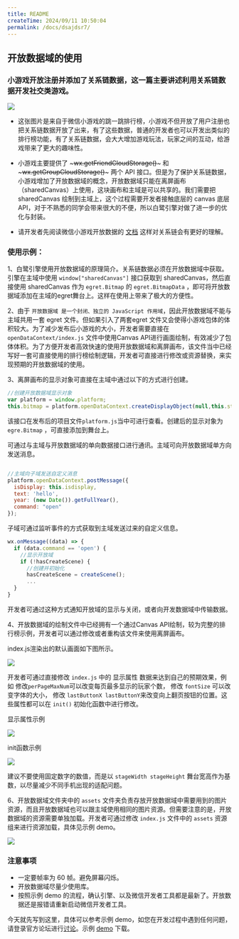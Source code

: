 ```yaml
---
title: README
createTime: 2024/09/11 10:50:04
permalink: /docs/dsajdsr7/
---
```

## 开放数据域的使用

### 小游戏开放注册并添加了关系链数据，这一篇主要讲述利用关系链数据开发社交类游戏。

  ![](./a05.jpg)
  
  * 这张图片是来自于微信小游戏的跳一跳排行榜，小游戏不但开放了用户注册也把关系链数据开放了出来，有了这些数据，普通的开发者也可以开发出类似的排行榜功能，有了关系链数据，会大大增加游戏玩法，玩家之间的互动，给游戏带来了更大的趣味性。
  
  * 小游戏主要提供了 ~~~wx.getFriendCloudStorage()~~~ 和 ~~~wx.getGroupCloudStorage()~~~ 两个 API 接口。但是为了保护关系链数据，小游戏增加了开放数据域的概念，开放数据域只能在离屏画布（sharedCanvas）上使用，这块画布和主域是可以共享的。我们需要把 sharedCanvas 绘制到主域上，这个过程需要开发者接触底层的 canvas 底层 API，对于不熟悉的同学会带来很大的不便，所以白鹭引擎对做了进一步的优化与封装。

  * 请开发者先阅读微信小游戏开放数据的 [文档](https://mp.weixin.qq.com/debug/wxagame/dev/tutorial/open-ability/open-data.html?t=2018323) 这样对关系链会有更好的理解。

### 使用示例：

1、白鹭引擎使用开放数据域的原理简介。关系链数据必须在开放数据域中获取。引擎在主域中使用 `window["sharedCanvas"]` 接口获取到 sharedCanvas，然后直接使用 sharedCanvas 作为 `egret.Bitmap` 的 `egret.BitmapData` ，即可将开放数据域添加在主域的egret舞台上。这样在使用上带来了极大的方便性。

2、由于 `开放数据域 是一个封闭、独立的 JavaScript 作用域`，因此开放数据域不能与主域共用一套 egret 文件。但如果引入了两套egret 文件又会使得小游戏包体的体积较大。为了减少发布后小游戏的大小，开发者需要直接在 `openDataContext/index.js` 文件中使用Canvas API进行画面绘制，有效减少了包体体积。为了方便开发者高效快速的使用开放数据域和离屏画布，该文件当中已经写好一套可直接使用的排行榜绘制逻辑，开发者可直接进行修改或资源替换，来实现预期的开放数据域的使用。

3、离屏画布的显示对象可直接在主域中通过以下的方式进行创建。 

~~~javascript
//创建开放数据域显示对象
var platform = window.platform;
this.bitmap = platform.openDataContext.createDisplayObject(null,this.stage.stageWidth, this.stage.stageHeight);
~~~

该接口在发布后的项目文件`platform.js`当中可进行查看。创建后的显示对象为 `egre.Bitmap` ，可直接添加到舞台上。

可通过与主域与开放数据域的单向数据接口进行通讯。主域可向开放数据域单方向发送消息。

~~~javascript

//主域向子域发送自定义消息
platform.openDataContext.postMessage({
  isDisplay: this.isdisplay,
  text: 'hello',
  year: (new Date()).getFullYear(),
  command: "open"
});

~~~

子域可通过监听事件的方式获取到主域发送过来的自定义信息。

~~~javascript
wx.onMessage((data) => {
  if (data.command == 'open') {
    //显示开放域
    if (!hasCreateScene) {
      //创建并初始化
      hasCreateScene = createScene();
      ...
  }
}
~~~

开发者可通过这种方式通知开放域的显示与关闭，或者向开发数据域中传输数据。

4、开放数据域的绘制文件中已经拥有一个通过Canvas API绘制，较为完整的排行榜示例，开发者可以通过修改或者重构该文件来使用离屏画布。

index.js渲染出的默认画面如下图所示。

![](./a06.png)

开发者可通过直接修改 `index.js` 中的 显示属性 数据来达到自己的预期效果，例如 修改`perPageMaxNum`可以改变每页最多显示的玩家个数， 修改 `fontSize` 可以改变字体的大小， 修改 `lastButtonX lastButtonY`来改变向上翻页按钮的位置。这些属性都可以在  `init()` 初始化函数中进行修改。

显示属性示例

![](./a08.png)

init函数示例

![](./a07.png)

建议不要使用固定数字的数值，而是以 `stageWidth stageHeight` 舞台宽高作为基数，以尽量减少不同手机出现的适配问题。

6、开放数据域文件夹中的 `assets` 文件夹负责存放开放数据域中需要用到的图片资源，而且开放数据域也可以跟主域使用相同的图片资源。但需要注意的是，开放数据域的资源需要单独加载。开发者可通过修改 `index.js` 文件中的 `assets` 资源组来进行资源加载，具体见示例 demo。

![](./a09.png)


### 注意事项
  * 一定要帧率为 60 帧。避免屏幕闪烁。
  * 开放数据域尽量少使用库。
  * 按照示例 demo 的流程，确认引擎、以及微信开发者工具都是最新了。开放数据还是报错请重新启动微信开发者工具。

今天就先写到这里，具体可以参考示例 demo，如您在开发过程中遇到任何问题，请登录官方论坛进行[讨论](http://bbs.egret.com)。示例 [demo](https://github.com/egret-labs/egret-target-wxgame/tree/master/demos/openDataContext) 下载。
